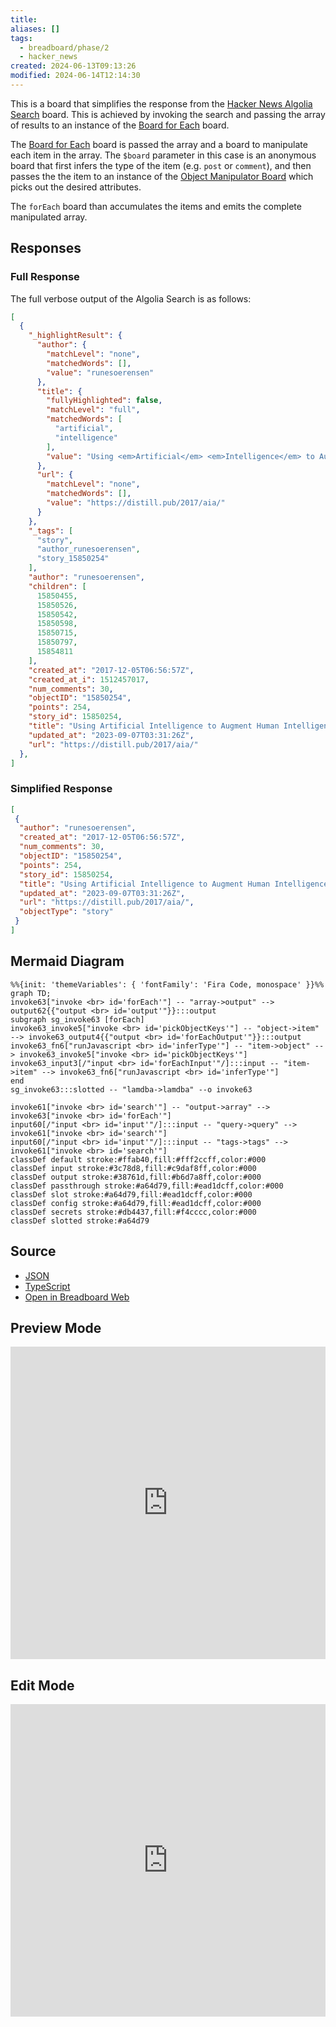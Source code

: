 ```yaml
---
title:
aliases: []
tags:
  - breadboard/phase/2
  - hacker_news
created: 2024-06-13T09:13:26
modified: 2024-06-14T12:14:30
---
```


This is a board that simplifies the response from the [Hacker News Algolia Search](projects/Breadboard/Phase%202/Hacker%20News%20Algolia%20Search.md) board. This is achieved by invoking the search and passing the array of results to an instance of the [Board for Each](projects/Breadboard/Phase%202/Board%20for%20Each.md) board.

The [Board for Each](projects/Breadboard/Phase%202/Board%20for%20Each.md) board is passed the array and a board to manipulate each item in the array. The `$board` parameter in this case is an anonymous board that first infers the type of the item (e.g. `post` or `comment`), and then passes the the item to an instance of the [Object Manipulator Board](projects/Breadboard/Phase%202/Object%20Manipulator%20Board.md) which picks out the desired attributes.

The `forEach` board than accumulates the items and emits the complete manipulated array.

## Responses

### Full Response

The full verbose output of the Algolia Search is as follows:

```json
[
  {
    "_highlightResult": {
      "author": {
        "matchLevel": "none",
        "matchedWords": [],
        "value": "runesoerensen"
      },
      "title": {
        "fullyHighlighted": false,
        "matchLevel": "full",
        "matchedWords": [
          "artificial",
          "intelligence"
        ],
        "value": "Using <em>Artificial</em> <em>Intelligence</em> to Augment Human <em>Intelligence</em>"
      },
      "url": {
        "matchLevel": "none",
        "matchedWords": [],
        "value": "https://distill.pub/2017/aia/"
      }
    },
    "_tags": [
      "story",
      "author_runesoerensen",
      "story_15850254"
    ],
    "author": "runesoerensen",
    "children": [
      15850455,
      15850526,
      15850542,
      15850598,
      15850715,
      15850797,
      15854811
    ],
    "created_at": "2017-12-05T06:56:57Z",
    "created_at_i": 1512457017,
    "num_comments": 30,
    "objectID": "15850254",
    "points": 254,
    "story_id": 15850254,
    "title": "Using Artificial Intelligence to Augment Human Intelligence",
    "updated_at": "2023-09-07T03:31:26Z",
    "url": "https://distill.pub/2017/aia/"
  },
]
```

### Simplified Response

```json
[
 {
  "author": "runesoerensen",
  "created_at": "2017-12-05T06:56:57Z",
  "num_comments": 30,
  "objectID": "15850254",
  "points": 254,
  "story_id": 15850254,
  "title": "Using Artificial Intelligence to Augment Human Intelligence",
  "updated_at": "2023-09-07T03:31:26Z",
  "url": "https://distill.pub/2017/aia/",
  "objectType": "story"
 }
]
```

## Mermaid Diagram

```mermaid
%%{init: 'themeVariables': { 'fontFamily': 'Fira Code, monospace' }}%%
graph TD;
invoke63["invoke <br> id='forEach'"] -- "array->output" --> output62{{"output <br> id='output'"}}:::output
subgraph sg_invoke63 [forEach]
invoke63_invoke5["invoke <br> id='pickObjectKeys'"] -- "object->item" --> invoke63_output4{{"output <br> id='forEachOutput'"}}:::output
invoke63_fn6["runJavascript <br> id='inferType'"] -- "item->object" --> invoke63_invoke5["invoke <br> id='pickObjectKeys'"]
invoke63_input3[/"input <br> id='forEachInput'"/]:::input -- "item->item" --> invoke63_fn6["runJavascript <br> id='inferType'"]
end
sg_invoke63:::slotted -- "lamdba->lamdba" --o invoke63

invoke61["invoke <br> id='search'"] -- "output->array" --> invoke63["invoke <br> id='forEach'"]
input60[/"input <br> id='input'"/]:::input -- "query->query" --> invoke61["invoke <br> id='search'"]
input60[/"input <br> id='input'"/]:::input -- "tags->tags" --> invoke61["invoke <br> id='search'"]
classDef default stroke:#ffab40,fill:#fff2ccff,color:#000
classDef input stroke:#3c78d8,fill:#c9daf8ff,color:#000
classDef output stroke:#38761d,fill:#b6d7a8ff,color:#000
classDef passthrough stroke:#a64d79,fill:#ead1dcff,color:#000
classDef slot stroke:#a64d79,fill:#ead1dcff,color:#000
classDef config stroke:#a64d79,fill:#ead1dcff,color:#000
classDef secrets stroke:#db4437,fill:#f4cccc,color:#000
classDef slotted stroke:#a64d79
```

## Source

- [JSON](https://github.com/ExaDev/breadboard/blob/hackernews-simplified/packages/breadboard-web/public/graphs/hacker-news-simplified-algolia-search.json)
- [TypeScript](https://github.com/ExaDev/breadboard/blob/hackernews-simplified/packages/breadboard-web/src/boards/hacker-news-simplified-algolia-search.ts)
- [Open in Breadboard Web](https://breadboard-ai.web.app/?board=https://raw.githubusercontent.com/ExaDev/breadboard/hackernews-simplified/packages/breadboard-web/public/graphs/hacker-news-simplified-algolia-search.json)

## Preview Mode

<iframe src="https://breadboard-ai.web.app/?board=https://raw.githubusercontent.com/ExaDev/breadboard/hackernews-simplified/packages/breadboard-web/public/graphs/hacker-news-simplified-algolia-search.json&embed" style="width: 100%; height: 500px; border: 0;"></iframe>

## Edit Mode

<iframe src="https://breadboard-ai.web.app/?board=https://raw.githubusercontent.com/ExaDev/breadboard/hackernews-simplified/packages/breadboard-web/public/graphs/hacker-news-simplified-algolia-search.json" style="width: 100%; height: 500px; border: 0;"></iframe>
